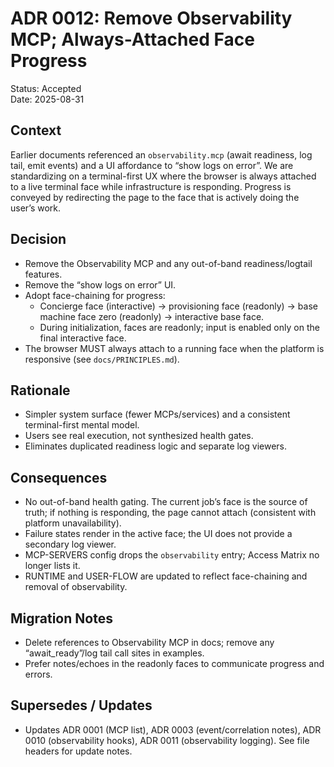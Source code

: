 # ADR 0012: Remove Observability MCP; Always-Attached Face Progress

Status: Accepted\
Date: 2025-08-31

## Context

Earlier documents referenced an `observability.mcp` (await readiness, log tail,
emit events) and a UI affordance to “show logs on error”. We are standardizing
on a terminal-first UX where the browser is always attached to a live terminal
face while infrastructure is responding. Progress is conveyed by redirecting the
page to the face that is actively doing the user’s work.

## Decision

- Remove the Observability MCP and any out-of-band readiness/logtail features.
- Remove the “show logs on error” UI.
- Adopt face-chaining for progress:
  - Concierge face (interactive) → provisioning face (readonly) → base machine
    face zero (readonly) → interactive base face.
  - During initialization, faces are readonly; input is enabled only on the
    final interactive face.
- The browser MUST always attach to a running face when the platform is
  responsive (see `docs/PRINCIPLES.md`).

## Rationale

- Simpler system surface (fewer MCPs/services) and a consistent terminal-first
  mental model.
- Users see real execution, not synthesized health gates.
- Eliminates duplicated readiness logic and separate log viewers.

## Consequences

- No out-of-band health gating. The current job’s face is the source of truth;
  if nothing is responding, the page cannot attach (consistent with platform
  unavailability).
- Failure states render in the active face; the UI does not provide a secondary
  log viewer.
- MCP-SERVERS config drops the `observability` entry; Access Matrix no longer
  lists it.
- RUNTIME and USER-FLOW are updated to reflect face-chaining and removal of
  observability.

## Migration Notes

- Delete references to Observability MCP in docs; remove any “await_ready”/log
  tail call sites in examples.
- Prefer notes/echoes in the readonly faces to communicate progress and errors.

## Supersedes / Updates

- Updates ADR 0001 (MCP list), ADR 0003 (event/correlation notes), ADR 0010
  (observability hooks), ADR 0011 (observability logging). See file headers for
  update notes.
